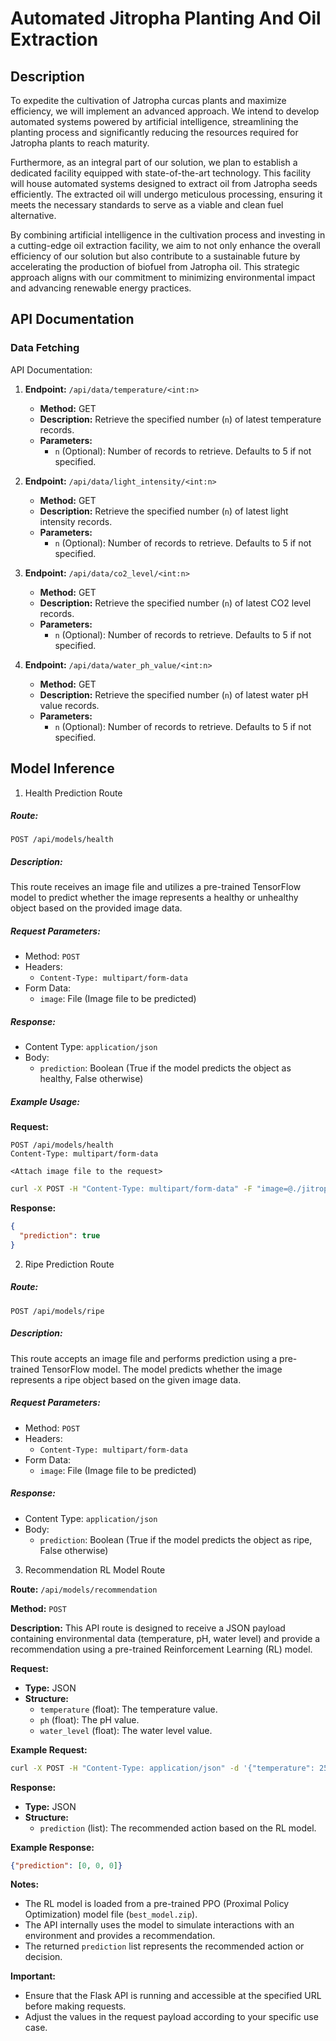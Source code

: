 # Automated Jitropha Planting And Oil Extraction

## Description

To expedite the cultivation of Jatropha curcas plants and maximize efficiency, we will implement an advanced approach. We intend to develop automated systems powered by artificial intelligence, streamlining the planting process and significantly reducing the resources required for Jatropha plants to reach maturity.

Furthermore, as an integral part of our solution, we plan to establish a dedicated facility equipped with state-of-the-art technology. This facility will house automated systems designed to extract oil from Jatropha seeds efficiently. The extracted oil will undergo meticulous processing, ensuring it meets the necessary standards to serve as a viable and clean fuel alternative.

By combining artificial intelligence in the cultivation process and investing in a cutting-edge oil extraction facility, we aim to not only enhance the overall efficiency of our solution but also contribute to a sustainable future by accelerating the production of biofuel from Jatropha oil. This strategic approach aligns with our commitment to minimizing environmental impact and advancing renewable energy practices.

## API Documentation

### Data Fetching

API Documentation:

1. **Endpoint:** `/api/data/temperature/<int:n>`
   - **Method:** GET
   - **Description:** Retrieve the specified number (`n`) of latest temperature records.
   - **Parameters:**
     - `n` (Optional): Number of records to retrieve. Defaults to 5 if not specified.

2. **Endpoint:** `/api/data/light_intensity/<int:n>`
   - **Method:** GET
   - **Description:** Retrieve the specified number (`n`) of latest light intensity records.
   - **Parameters:**
     - `n` (Optional): Number of records to retrieve. Defaults to 5 if not specified.

3. **Endpoint:** `/api/data/co2_level/<int:n>`
   - **Method:** GET
   - **Description:** Retrieve the specified number (`n`) of latest CO2 level records.
   - **Parameters:**
     - `n` (Optional): Number of records to retrieve. Defaults to 5 if not specified.

4. **Endpoint:** `/api/data/water_ph_value/<int:n>`
   - **Method:** GET
   - **Description:** Retrieve the specified number (`n`) of latest water pH value records.
   - **Parameters:**
     - `n` (Optional): Number of records to retrieve. Defaults to 5 if not specified.

## Model Inference

1. Health Prediction Route

##### Route:
`POST /api/models/health`

##### Description:
This route receives an image file and utilizes a pre-trained TensorFlow model to predict whether the image represents a healthy or unhealthy object based on the provided image data.

##### Request Parameters:
- Method: `POST`
- Headers:
  - `Content-Type: multipart/form-data`
- Form Data:
  - `image`: File (Image file to be predicted)

##### Response:
- Content Type: `application/json`
- Body:
  - `prediction`: Boolean (True if the model predicts the object as healthy, False otherwise)

##### Example Usage:

**Request:**
```http
POST /api/models/health
Content-Type: multipart/form-data

<Attach image file to the request>
```

```bash
curl -X POST -H "Content-Type: multipart/form-data" -F "image=@./jitropha/leaf/diseased/0018_0001.JPG" http://165.227.131.111:9998/api/models/health;
```

**Response:**
```json
{
  "prediction": true
}
```

2. Ripe Prediction Route

##### Route:
`POST /api/models/ripe`

##### Description:
This route accepts an image file and performs prediction using a pre-trained TensorFlow model. The model predicts whether the image represents a ripe object based on the given image data.

##### Request Parameters:
- Method: `POST`
- Headers:
  - `Content-Type: multipart/form-data`
- Form Data:
  - `image`: File (Image file to be predicted)

##### Response:
- Content Type: `application/json`
- Body:
  - `prediction`: Boolean (True if the model predicts the object as ripe, False otherwise)

3. Recommendation RL Model Route

**Route:** `/api/models/recommendation`

**Method:** `POST`

**Description:**
This API route is designed to receive a JSON payload containing environmental data (temperature, pH, water level) and provide a recommendation using a pre-trained Reinforcement Learning (RL) model.

**Request:**
- **Type:** JSON
- **Structure:**
  - `temperature` (float): The temperature value.
  - `ph` (float): The pH value.
  - `water_level` (float): The water level value.

**Example Request:**
```bash
curl -X POST -H "Content-Type: application/json" -d '{"temperature": 25.5, "ph": 7.0, "water_level": 0.5}' http://localhost:5000/api/models/recommendation
```

**Response:**
- **Type:** JSON
- **Structure:**
  - `prediction` (list): The recommended action based on the RL model.

**Example Response:**
```json
{"prediction": [0, 0, 0]}
```

**Notes:**
- The RL model is loaded from a pre-trained PPO (Proximal Policy Optimization) model file (`best_model.zip`).
- The API internally uses the model to simulate interactions with an environment and provides a recommendation.
- The returned `prediction` list represents the recommended action or decision.

**Important:**
- Ensure that the Flask API is running and accessible at the specified URL before making requests.
- Adjust the values in the request payload according to your specific use case.
